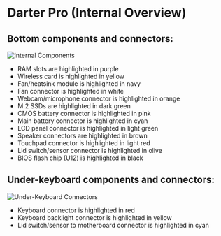 # Darter Pro (Internal Overview)

## Bottom components and connectors:

![Internal Components](./img/components-highlighted.jpg)

- RAM slots are highlighted in purple
- Wireless card is highlighted in yellow
- Fan/heatsink module is highlighted in navy
- Fan connector is highlighted in white
- Webcam/microphone connector is highlighted in orange
- M.2 SSDs are highlighted in dark green
- CMOS battery connector is highlighted in pink
- Main battery connector is highlighted in cyan
- LCD panel connector is highlighted in light green
- Speaker connectors are highlighted in brown
- Touchpad connector is highlighted in light red
- Lid switch/sensor connector is highlighted in olive
- BIOS flash chip (U12) is highlighted in black

## Under-keyboard components and connectors:

![Under-Keyboard Connectors](./img/under-keyboard.jpg)

- Keyboard connector is highlighted in red
- Keyboard backlight connector is highlighted in yellow
- Lid switch/sensor to motherboard connector is highlighted in cyan
